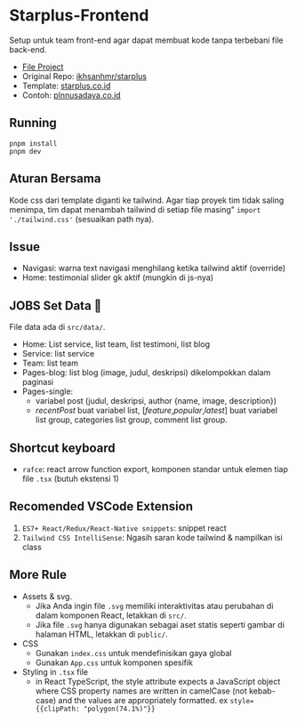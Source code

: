 # Starplus-Frontend
Setup untuk team front-end agar dapat membuat kode tanpa terbebani file back-end.
- [File Project](https://drive.google.com/drive/folders/1DIFmoUGeUehtDxHtdMcmOLfCBp9s1Ko4?usp=drive_link)
- Original Repo: [ikhsanhmr/starplus](https://github.com/ikhsanhmr/starplus)
- Template: [starplus.co.id](https://starplus.co.id/index.html)
- Contoh: [plnnusadaya.co.id](https://plnnusadaya.co.id/)

## Running
```
pnpm install
pnpm dev
```

## Aturan Bersama
Kode css dari template diganti ke tailwind. Agar tiap proyek tim tidak saling menimpa, tim dapat menambah tailwind di setiap file masing" `import './tailwind.css'` (sesuaikan path nya).

## Issue
- Navigasi: warna text navigasi menghilang ketika tailwind aktif (override)
- Home: testimonial slider gk aktif (mungkin di js-nya)

## JOBS Set Data 🌟
File data ada di `src/data/`.
- Home: List service, list team, list testimoni, list blog
- Service: list service
- Team: list team
- Pages-blog: list blog (image, judul, deskripsi) dikelompokkan dalam paginasi
- Pages-single: 
  - variabel post (judul, deskripsi, author {name, image, description})
  - *recentPost* buat variabel list, [*feature*,*popular*,*latest*] buat variabel list group, categories list group, comment list group.  


## Shortcut keyboard
- `rafce`: react arrow function export, komponen standar untuk elemen tiap file `.tsx` (butuh ekstensi 1)

## Recomended VSCode Extension
1. `ES7+ React/Redux/React-Native snippets`: snippet react
2. `Tailwind CSS IntelliSense`: Ngasih saran kode tailwind & nampilkan isi class

## More Rule
- Assets & svg.
  - Jika Anda ingin file `.svg` memiliki interaktivitas atau perubahan di dalam komponen React, letakkan di `src/`.
  - Jika file `.svg` hanya digunakan sebagai aset statis seperti gambar di halaman HTML, letakkan di `public/`.
- CSS
  - Gunakan `index.css` untuk mendefinisikan gaya global
  - Gunakan `App.css` untuk komponen spesifik
- Styling in `.tsx` file
  - in React TypeScript, the style attribute expects a JavaScript object where CSS property names are written in camelCase (not kebab-case) and the values are appropriately formatted. ex `style={{clipPath: "polygon(74.1%)"}}`